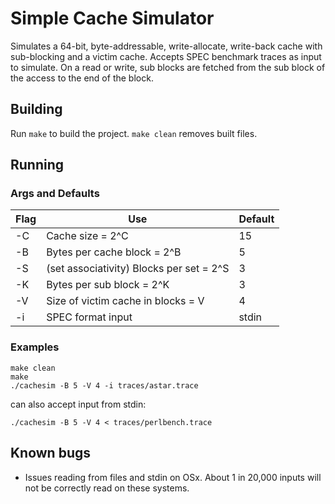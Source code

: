 # Simple Cache Simulator
Simulates a 64-bit, byte-addressable, write-allocate, write-back cache with sub-blocking and a 
victim cache. Accepts SPEC benchmark traces as input to simulate. On a read or write, sub blocks
are fetched from the sub block of the access to the end of the block.

## Building
Run `make` to build the project. `make clean` removes built files.

## Running

### Args and Defaults

| Flag | Use | Default |
| ---- | --- | ------- |
| -C   | Cache size = 2^C | 15
| -B   | Bytes per cache block = 2^B | 5
| -S   | (set associativity) Blocks per set = 2^S | 3
| -K   | Bytes per sub block = 2^K | 3
| -V   | Size of victim cache in blocks = V | 4
| -i   | SPEC format input | stdin

### Examples
```
make clean
make
./cachesim -B 5 -V 4 -i traces/astar.trace
```

can also accept input from stdin:
```
./cachesim -B 5 -V 4 < traces/perlbench.trace
```

## Known bugs

* Issues reading from files and stdin on OSx. About 1 in 20,000 inputs will not be correctly read on these systems.
